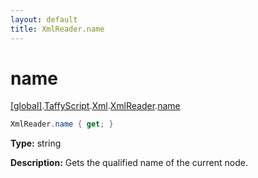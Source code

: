 ```yaml
---
layout: default
title: XmlReader.name
---
```


# name

[\[global\]]({{site.baseurl}}/docs/).[TaffyScript]({{site.baseurl}}/docs/TaffyScript/).[Xml]({{site.baseurl}}/docs/TaffyScript/Xml/).[XmlReader]({{site.baseurl}}/docs/TaffyScript/Xml/XmlReader/).[name]({{site.baseurl}}/docs/TaffyScript/Xml/XmlReader/name/)

```cs
XmlReader.name { get; }
```

**Type:** string

**Description:** Gets the qualified name of the current node.
